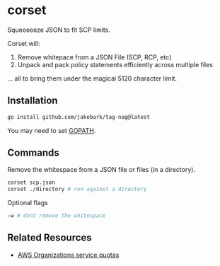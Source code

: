 # corset

Squeeeeeze JSON to fit SCP limits.

Corset will: 

1. Remove whitepace from a JSON File (SCP, RCP, etc)
2. Unpack and pack policy statements efficiently across multiple files

... all to bring them under the magical 5120 character limit. 

## Installation
```bash
go install github.com/jakebark/tag-nag@latest
```
You may need to set [GOPATH](https://go.dev/wiki/SettingGOPATH).

## Commands

Remove the whitespace from a JSON file or files (in a directory). 

```bash
corset scp.json 
corset ./directory # run against a directory
```

Optional flags
```bash
-w # dont remove the whitespace
```

## Related Resources

- [AWS Organizations service quotas](https://docs.aws.amazon.com/organizations/latest/userguide/orgs_reference_limits.html)
